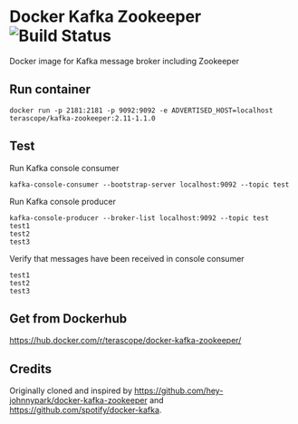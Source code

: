 Docker Kafka Zookeeper ![Build Status](https://travis-ci.org/terascope/docker-kafka-zookeeper.svg?branch=master)
======================
Docker image for Kafka message broker including Zookeeper

Run container
-------------
```
docker run -p 2181:2181 -p 9092:9092 -e ADVERTISED_HOST=localhost terascope/kafka-zookeeper:2.11-1.1.0
```

Test
----
Run Kafka console consumer
```
kafka-console-consumer --bootstrap-server localhost:9092 --topic test
```

Run Kafka console producer
```
kafka-console-producer --broker-list localhost:9092 --topic test
test1
test2
test3
```

Verify that messages have been received in console consumer
```
test1
test2
test3
```

Get from Dockerhub
------------------
https://hub.docker.com/r/terascope/docker-kafka-zookeeper/

Credits
-------
Originally cloned and inspired by https://github.com/hey-johnnypark/docker-kafka-zookeeper and https://github.com/spotify/docker-kafka.
